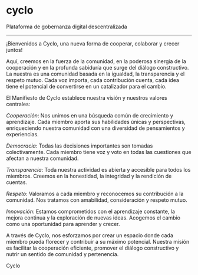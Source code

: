 # cyclo
Plataforma de gobernanza digital descentralizada

---

¡Bienvenidos a Cyclo, una nueva forma de cooperar, colaborar y crecer juntos!

Aquí, creemos en la fuerza de la comunidad, en la poderosa sinergia de la cooperación y en la profunda sabiduría que surge del diálogo constructivo. La nuestra es una comunidad basada en la igualdad, la transparencia y el respeto mutuo. Cada voz importa, cada contribución cuenta, cada idea tiene el potencial de convertirse en un catalizador para el cambio.

El Manifiesto de Cyclo establece nuestra visión y nuestros valores centrales:

*Cooperación*: Nos unimos en una búsqueda común de crecimiento y aprendizaje. Cada miembro aporta sus habilidades únicas y perspectivas, enriqueciendo nuestra comunidad con una diversidad de pensamientos y experiencias.

*Democracia*: Todas las decisiones importantes son tomadas colectivamente. Cada miembro tiene voz y voto en todas las cuestiones que afectan a nuestra comunidad.

*Transparencia*: Toda nuestra actividad es abierta y accesible para todos los miembros. Creemos en la honestidad, la integridad y la rendición de cuentas.

*Respeto*: Valoramos a cada miembro y reconocemos su contribución a la comunidad. Nos tratamos con amabilidad, consideración y respeto mutuo.

*Innovación*: Estamos comprometidos con el aprendizaje constante, la mejora continua y la exploración de nuevas ideas. Acogemos el cambio como una oportunidad para aprender y crecer.

A través de Cyclo, nos esforzamos por crear un espacio donde cada miembro pueda florecer y contribuir a su máximo potencial. Nuestra misión es facilitar la cooperación eficiente, promover el diálogo constructivo y nutrir un sentido de comunidad y pertenencia.

Cyclo




